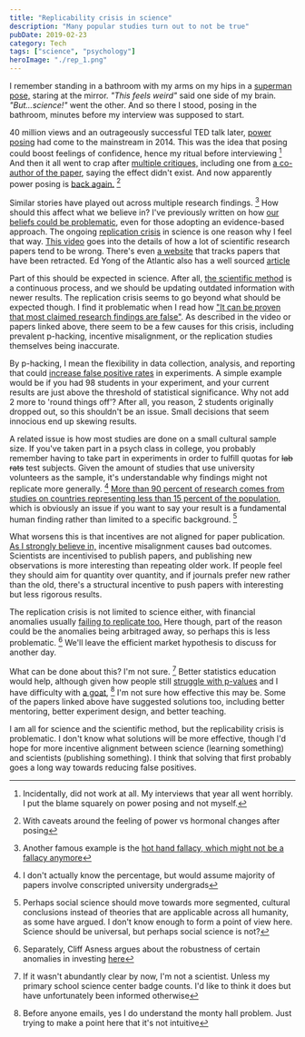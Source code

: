 ```yaml
---
title: "Replicability crisis in science"
description: "Many popular studies turn out to not be true"
pubDate: 2019-02-23
category: Tech
tags: ["science", "psychology"]
heroImage: "./rep_1.png"
---
```


I remember standing in a bathroom with my arms on my hips in a [superman pose,](https://www.vcstar.com/story/sports/golf/2016/03/22/golf-tip-of-the-week-superman-pose-can-help-your-game-soar/88710408/ "image link") staring at the mirror. *"This feels weird"* said one side of my brain. *"But...science!"* went the other. And so there I stood, posing in the bathroom, minutes before my interview was supposed to start.

40 million views and an outrageously successful TED talk later, [power posing](https://www.ted.com/talks/amy_cuddy_your_body_language_shapes_who_you_are?language=en "ted talk") had come to the mainstream in 2014. This was the idea that posing could boost feelings of confidence, hence my ritual before interviewing [^1] And then it all went to crap after [multiple critiques,](https://www.ted.com/pages/amy-cuddy-s-your-body-language-may-shape-who-you-are-criticisms-updates "criticism") including one from [a co-author of the paper](https://faculty.haas.berkeley.edu/dana_carney/pdf_my%20position%20on%20power%20poses.pdf "carney on power posing"), saying the effect didn't exist. And now apparently power posing is [back again.](https://www.forbes.com/sites/kimelsesser/2018/04/03/power-posing-is-back-amy-cuddy-successfully-refutes-criticism/#4e6292a83b8e "power posing is back?") [^2]

Similar stories have played out across multiple research findings. [^3] How should this affect what we believe in? I've previously written on how [our beliefs could be problematic](https://www.leonlinsx.com/tell-me-why/ "tell me why"), even for those adopting an evidence-based approach. The ongoing [replication crisis](https://www.nature.com/news/1-500-scientists-lift-the-lid-on-reproducibility-1.19970 "reproducibility") in science is one reason why I feel that way. [This video](https://www.youtube.com/watch?v=42QuXLucH3Q "veritasium youtube") goes into the details of how a lot of scientific research papers tend to be wrong. There's even [a website](https://retractionwatch.com/ "retraction watch") that tracks papers that have been retracted. Ed Yong of the Atlantic also has a well sourced [article](https://www.theatlantic.com/science/archive/2018/11/psychologys-replication-crisis-real/576223/ "atlantic article")

Part of this should be expected in science. After all, [the scientific method](https://en.wikipedia.org/wiki/Scientific_method "wiki") is a continuous process, and we should be updating outdated information with newer results. The replication crisis seems to go beyond what should be expected though. I find it problematic when I read how ["It can be proven that most claimed research findings are false"](http://robotics.cs.tamu.edu/RSS2015NegativeResults/pmed.0020124.pdf "why most findings are false"). As described in the video or papers linked above, there seem to be a few causes for this crisis, including prevalent p-hacking, incentive misalignment, or the replication studies themselves being inaccurate.

By p-hacking, I mean the flexibility in data collection, analysis, and reporting that could [increase false positive rates](https://journals.sagepub.com/doi/abs/10.1177/0956797611417632 "p-hacking") in experiments. A simple example would be if you had 98 students in your experiment, and your current results are just above the threshold of statistical significance. Why not add 2 more to 'round things off'? After all, you reason, 2 students originally dropped out, so this shouldn't be an issue. Small decisions that seem innocious end up skewing results. 

A related issue is how most studies are done on a small cultural sample size. If you've taken part in a psych class in college, you probably remember having to take part in experiments in order to fulfill quotas for ~~lab rats~~ test subjects. Given the amount of studies that use university volunteers as the sample, it's understandable why findings might not replicate more generally. [^4] [More than 90 percent of research comes from studies on countries representing less than 15 percent of the population](https://www.sapiens.org/culture/weird-cultures-human-nature/ "weird cultures"), which is obviously an issue if you want to say your result is a fundamental human finding rather than limited to a specific background. [^5]

What worsens this is that incentives are not aligned for paper publication. [As I strongly believe in,](https://www.leonlinsx.com/about-me/ "about me") incentive misalignment causes bad outcomes. Scientists are incentivised to publish papers, and publishing new observations is more interesting than repeating older work. If people feel they should aim for quantity over quantity, and if journals prefer new rather than the old, there's a structural incentive to push papers with interesting but less rigorous results.

The replication crisis is not limited to science either, with financial anomalies usually [failing to replicate too.](https://papers.ssrn.com/sol3/papers.cfm?abstract_id=2961979 "replicating anomalies") Here though, part of the reason could be the anomalies being arbitraged away, so perhaps this is less problematic. [^6] We'll leave the efficient market hypothesis to discuss for another day.

What can be done about this? I'm not sure. [^7] Better statistics education would help, although given how people still [struggle with p-values](https://fivethirtyeight.com/features/not-even-scientists-can-easily-explain-p-values/? "p values are hard") and I have difficulty with [a goat](https://betterexplained.com/articles/understanding-the-monty-hall-problem/ "monty hall"), [^8] I'm not sure how effective this may be. Some of the papers linked above have suggested solutions too, including better mentoring, better experiment design, and better teaching. 

I am all for science and the scientific method, but the replicability crisis is problematic. I don't know what solutions will be more effective, though I'd hope for more incentive alignment between science (learning something) and scientists (publishing something). I think that solving that first probably goes a long way towards reducing false positives.  

[^1]: Incidentally, did not work at all. My interviews that year all went horribly. I put the blame squarely on power posing and not myself.
[^2]: With caveats around the feeling of power vs hormonal changes after posing
[^3]: Another famous example is the [hot hand fallacy, which might not be a fallacy anymore](http://theconversation.com/momentum-isnt-magic-vindicating-the-hot-hand-with-the-mathematics-of-streaks-74786 "hot hand")
[^4]: I don't actually know the percentage, but would assume majority of papers involve conscripted university undergrads
[^5]: Perhaps social science should move towards more segmented, cultural conclusions instead of theories that are applicable across all humanity, as some have argued. I don't know enough to form a point of view here. Science should be universal, but perhaps social science is not? 
[^6]: Separately, Cliff Asness argues about the robustness of certain anomalies in investing [here](https://www.aqr.com/Insights/Research/Journal-Article/Fact-Fiction-and-Momentum-Investing "fact and fiction")
[^7]: If it wasn't abundantly clear by now, I'm not a scientist. Unless my primary school science center badge counts. I'd like to think it does but have unfortunately been informed otherwise
[^8]: Before anyone emails, yes I do understand the monty hall problem. Just trying to make a point here that it's not intuitive
